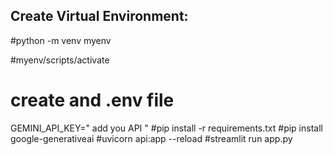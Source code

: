 ## Create Virtual Environment:

#python -m venv myenv

#myenv/scripts/activate
# create and .env file 
GEMINI_API_KEY=" add you API "
#pip install -r requirements.txt
#pip install google-generativeai
#uvicorn api:app --reload
#streamlit run app.py
